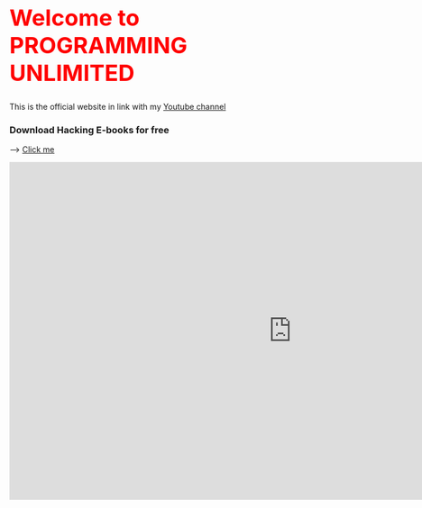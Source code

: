 <h1 style="color:red;font-size:40px;">Welcome to PROGRAMMING UNLIMITED</h1> 

This is the official website in link with my [Youtube channel](https://www.youtube.com/piriyalgoyat/)

### Download Hacking E-books for free

--> [Click me]() 

<iframe style="background: #FFFFFF;" src="https://youcount.github.io/e/#!/Programming+Unlimited" height="600" width="1000" frameborder="0"></iframe>



